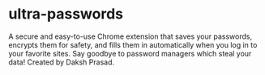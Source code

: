 # ultra-passwords
A secure and easy-to-use Chrome extension that saves your passwords, encrypts them for safety, and fills them in automatically when you log in to your favorite sites. Say goodbye to password managers which steal your data! Created by Daksh Prasad.
